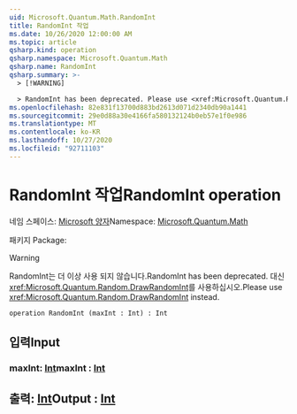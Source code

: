 ```yaml
---
uid: Microsoft.Quantum.Math.RandomInt
title: RandomInt 작업
ms.date: 10/26/2020 12:00:00 AM
ms.topic: article
qsharp.kind: operation
qsharp.namespace: Microsoft.Quantum.Math
qsharp.name: RandomInt
qsharp.summary: >-
  > [!WARNING]

  > RandomInt has been deprecated. Please use <xref:Microsoft.Quantum.Random.DrawRandomInt> instead.
ms.openlocfilehash: 82e831f13700d883bd2613d071d2340db90a1441
ms.sourcegitcommit: 29e0d88a30e4166fa580132124b0eb57e1f0e986
ms.translationtype: MT
ms.contentlocale: ko-KR
ms.lasthandoff: 10/27/2020
ms.locfileid: "92711103"
---
```

# <a name="randomint-operation"></a><span data-ttu-id="4b13c-102">RandomInt 작업</span><span class="sxs-lookup"><span data-stu-id="4b13c-102">RandomInt operation</span></span>

<span data-ttu-id="4b13c-103">네임 스페이스: [Microsoft 양자](xref:Microsoft.Quantum.Math)</span><span class="sxs-lookup"><span data-stu-id="4b13c-103">Namespace: [Microsoft.Quantum.Math](xref:Microsoft.Quantum.Math)</span></span>

<span data-ttu-id="4b13c-104">패키지 [](https://nuget.org/packages/)</span><span class="sxs-lookup"><span data-stu-id="4b13c-104">Package: [](https://nuget.org/packages/)</span></span>


> [!WARNING]
> <span data-ttu-id="4b13c-105">RandomInt는 더 이상 사용 되지 않습니다.</span><span class="sxs-lookup"><span data-stu-id="4b13c-105">RandomInt has been deprecated.</span></span> <span data-ttu-id="4b13c-106">대신 <xref:Microsoft.Quantum.Random.DrawRandomInt>를 사용하십시오.</span><span class="sxs-lookup"><span data-stu-id="4b13c-106">Please use <xref:Microsoft.Quantum.Random.DrawRandomInt> instead.</span></span>



```qsharp
operation RandomInt (maxInt : Int) : Int
```


## <a name="input"></a><span data-ttu-id="4b13c-107">입력</span><span class="sxs-lookup"><span data-stu-id="4b13c-107">Input</span></span>

### <a name="maxint--int"></a><span data-ttu-id="4b13c-108">maxInt: [Int](xref:microsoft.quantum.lang-ref.int)</span><span class="sxs-lookup"><span data-stu-id="4b13c-108">maxInt : [Int](xref:microsoft.quantum.lang-ref.int)</span></span>





## <a name="output--int"></a><span data-ttu-id="4b13c-109">출력: [Int](xref:microsoft.quantum.lang-ref.int)</span><span class="sxs-lookup"><span data-stu-id="4b13c-109">Output : [Int](xref:microsoft.quantum.lang-ref.int)</span></span>


